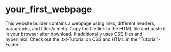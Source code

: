 # your_first_webpage
This website builder contains a webpage using links, different headers, paragraphs, and titles/a meta. Copy the file link to the HTML file and paste it in your browser after download. It additionally uses CSS files and hyperlinks. Check out the .txt-Tutorial on CSS and HTML in the "Tutorial"-Folder.
